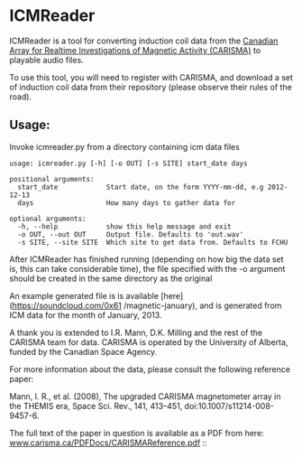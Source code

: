 ICMReader 
=========

ICMReader is a tool for converting induction coil data from the  [Canadian Array
for Realtime Investigations of Magnetic Activity
(CARISMA)](http://www.carisma.ca/) to playable audio files.

To use this tool, you will need to register with CARISMA, and download a set of
induction coil data from their repository (please observe their rules of the
road).

## Usage:

Invoke icmreader.py from a directory containing icm data files

    usage: icmreader.py [-h] [-o OUT] [-s SITE] start_date days

    positional arguments:
      start_date            Start date, on the form YYYY-mm-dd, e.g 2012-12-13
      days                  How many days to gather data for

    optional arguments:
      -h, --help            show this help message and exit
      -o OUT, --out OUT     Output file. Defaults to 'out.wav'
      -s SITE, --site SITE  Which site to get data from. Defaults to FCHU

After ICMReader has finished running (depending on how big the data set is, this
can take considerable time), the file specified with the -o argument should be 
created in the same directory as the original

An example generated file is is available [here](https://soundcloud.com/0x61
/magnetic-january), and is generated from ICM data for the month of January,
2013.

A thank you is extended to I.R. Mann, D.K. Milling and the rest of the CARISMA
team for data. CARISMA is operated by the University of Alberta, funded by the
Canadian Space Agency.

For more information about the data, please consult the following reference
paper:

Mann, I. R., et al. (2008), The upgraded CARISMA magnetometer array in the
THEMIS era, Space Sci. Rev., 141, 413–451, doi:10.1007/s11214-008-9457-6.

The full text of the paper in question is available as a PDF from here:
www.carisma.ca/PDFDocs/CARISMAReference.pdf
::

